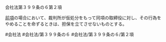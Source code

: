 会社法第３９９条の６第２項

[前項](会社法＿＿＿＿第３９９条の６第１項)の場合において、裁判所が仮処分をもって同項の取締役に対し、その行為をやめることを命ずるときは、担保を立てさせないものとする。

#会社法
#会社法/第３９９条の６
#会社法/第３９９条の６/第２項

